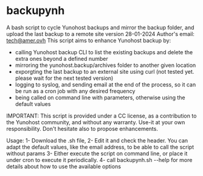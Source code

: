 # backupynh
A bash script to cycle Yunohost backups and mirror the backup folder, and upload the last backup to a remote site
version 28-01-2024
Author's email: tech@amer.ovh
This script aims to enhance Yunohost backup by: 
- calling Yunohost backup CLI to list the existing backups and delete the extra ones beyond a defined number
- mirroring the yunohost.backup/archives folder to another given location
- exporgting the last backup to an external site using curl (not tested yet. please wait for the next tested version)
- logging to syslog, and sending email at the end of the process, so it can be run as a cron job with any desired frequency
- being called on command line with parameters, otherwise using the default values

IMPORTANT: This script is provided under a CC license, as a contribution to the Yunohost community, and without any warranty. Use-it at your own responsibility.
Don't hesitate also to propose enhancements.

Usage:
1- Download the .sh file, 
2- Edit it and check the header. You can adapt the default values, like the email address, to be able to call the script without params
3- Either execute the script on command line, or place it under cron to execute it periodically.
4- call backupynh.sh --help for more details about how to use the available options
